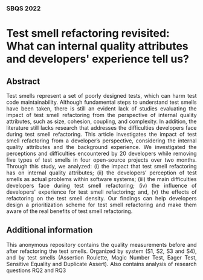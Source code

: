 <h3 align="left"> SBQS 2022 </h3>

<h1 align="left"> Test smell refactoring revisited: What can internal quality attributes and developers' experience tell us? </h1>

<h2 align="left"> Abstract </h2>

<p align="justify">
Test smells represent a set of poorly designed tests, which can harm test code maintainability. Although fundamental steps to understand test smells have been taken, there is still an evident lack of studies evaluating the impact of test smell refactoring from the perspective of internal quality attributes, such as size, cohesion, coupling, and complexity. In addition, the literature still lacks research that addresses the difficulties developers face during test smell refactoring. This article investigates the impact of test smell refactoring from a developer’s perspective, considering the internal quality attributes and the background experience. We investigated the perceptions and difficulties encountered by 20 developers while removing five types of test smells in four open-source projects over two months. Through this study, we analyzed: (i) the impact that test smell refactoring has on internal quality attributes; (ii) the developers’ perception of test smells as actual problems within software systems; (iii) the main difficulties developers face during test smell refactoring; (iv) the influence of developers' experience for test smell refactoring; and, (v) the effects of refactoring on the test smell density. Our findings can help developers design a prioritization scheme for test smell refactoring and make them aware of the real benefits of test smell refactoring.
</p>


<h2 align="left"> Additional information </h2>

<p align="justify">
This anonymous repository contains the quality measurements before and after refactoring the test smells. Organized by system (S1, S2, S3 and S4), and by test smells (Assertion Roulette, Magic Number Test, Eager Test, Sensitive Equality and Duplicate Assert). Also contains analysis of research questions RQ2 and RQ3
</p>
